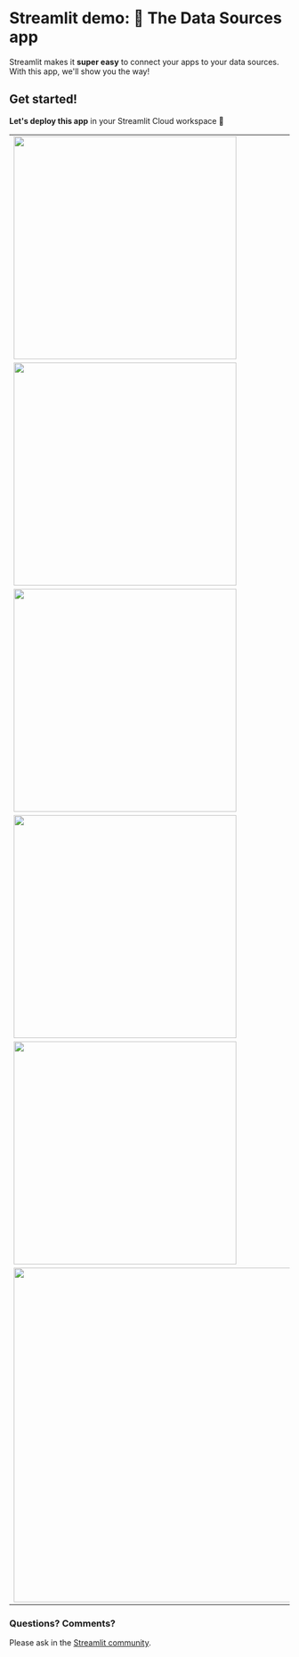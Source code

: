 # Streamlit demo: 🔌 The Data Sources app

Streamlit makes it **super easy** to connect your apps to your data sources. With this app, we'll show you the way!

## Get started!

**Let's deploy this app** in your Streamlit Cloud workspace 🎈


<table border="0">
   <tr>
     <td><img src="https://user-images.githubusercontent.com/7164864/143439108-56dfdc06-636a-4ada-be56-ad56627d669b.png" width="400"></td>
     <td>Start by <a href="https://github.com/streamlit/data_sources_app/fork">forking</a> this app's repository.
   </tr>
   <tr>
      <td><img src="https://user-images.githubusercontent.com/7164864/143439207-bd5db113-17af-453b-bedc-02c880a3179c.png" width="400"></td>
      <td>Now, visit your <a href="https://share.streamlit.io/signup">Streamlit Cloud dashboard</a> and click on <kbd>New App</kbd></td>
   </tr>
   <tr>
      <td><img src="https://user-images.githubusercontent.com/7164864/143439276-06edd336-211f-4614-be4e-667ce3903119.png" width="400"></td>
      <td>Make sure that you have chosen the right Streamlit workspace. If you haven't, simply click on your current workspace in the upper right corner of the dashboard, and choose the one you want to deploy with!  </td>
   </tr>
   <tr>
      <td><img src="https://user-images.githubusercontent.com/7164864/143439336-f081a61d-3ee7-46a1-8576-4e3ceda0c0f0.png" width="400"></td>
      <td>
         You can fill the form with: 
         <ul>
            <li>your repository name (<code>{username}/data_sources_app</code>)</li>
            <li>the branch name (<code>main</code>)</li>
            <li>the main file path (<code>streamlit_app.py</code>)</li>
         </ul>
      </td>
   </tr>
   <tr>
      <td><img src="https://user-images.githubusercontent.com/7164864/143439457-96f2e814-42e7-44a6-9a88-93584a4a3be4.png" width="400"></td>
      <td>Finally, click on <kbd> Deploy! </kbd> and watch your app launch. <br> It can take a minute or two!</td>
   </tr>
   <tr>
      <td><img src="https://user-images.githubusercontent.com/7164864/143439607-cb409623-53eb-48a1-97b0-0e4b8eed440b.png" width="600"></td>
      <td>🎊 Congrats, you're done with this part: your app is running on Streamlit Cloud! <br><br><b>Now stay on your app, choose a data source</b> and follow the instructions there! </td>
   </tr>
</table>


### Questions? Comments?

Please ask in the [Streamlit community](https://discuss.streamlit.io).

